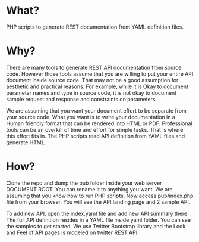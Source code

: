 

What?
================================
PHP scripts to generate REST documentation from YAML definition files. 

Why?
=======
There are many tools to generate REST API documentation from source code. However those tools assume that 
you are willing to put your entire API document inside source code. That may not be a good assumption for
aesthetic and practical reasons. For example, while it is Okay to document parameter names and type in source 
code, it is not okay to document sample request and response and constraints on parameters.

We are assuming that you want your document effort to be separate from your source code. What you want is to
write your documentation in a Human friendly format that can be rendered into HTML or PDF. Professional tools 
can be an overkill of time and effort for simple tasks. That is where this effort fits in. The PHP scripts
read API definition from YAML files and generate HTML. 

How?
=======

Clone the repo and dump the pub folder inside your web server DOCUMENT ROOT. You can rename it to anything you 
want. We are assuming that you know how to run PHP scripts. Now access pub/index.php file from your browser. 
You will see the API landing page and 2 sample API. 

To add new API, open the index.yaml file and add new API summary there. The full API definition resides
in a YAML file inside yaml folder. You can see the samples to get started. We use Twitter Bootstrap library 
and the Look and Feel of API pages is modeled on twitter REST API.



